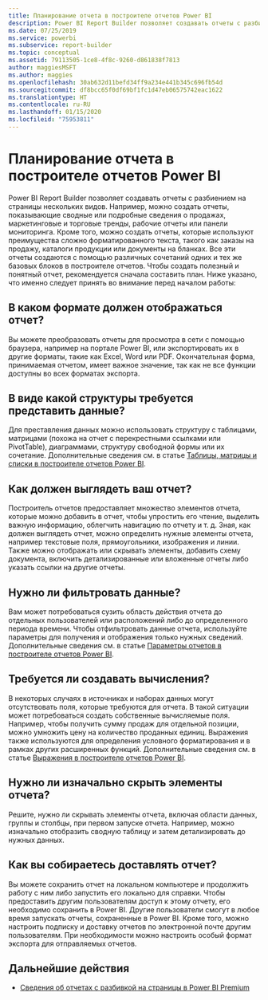 ```yaml
---
title: Планирование отчета в построителе отчетов Power BI
description: Power BI Report Builder позволяет создавать отчеты с разбиением на страницы нескольких видов. Чтобы создать полезный и понятный отчет, рекомендуется сначала составить план.
ms.date: 07/25/2019
ms.service: powerbi
ms.subservice: report-builder
ms.topic: conceptual
ms.assetid: 79113505-1ce8-4f8c-9260-d861838f7813
author: maggiesMSFT
ms.author: maggies
ms.openlocfilehash: 30ab632d11befd34ff9a234e441b345c696fb54d
ms.sourcegitcommit: df8bcc65f0df69bf1fc1d47eb06575742eac1622
ms.translationtype: HT
ms.contentlocale: ru-RU
ms.lasthandoff: 01/15/2020
ms.locfileid: "75953811"
---
```

# <a name="planning-a-report-in-power-bi-report-builder"></a>Планирование отчета в построителе отчетов Power BI

Power BI Report Builder позволяет создавать отчеты с разбиением на страницы нескольких видов. Например, можно создать отчеты, показывающие сводные или подробные сведения о продажах, маркетинговые и торговые тренды, рабочие отчеты или панели мониторинга. Кроме того, можно создать отчеты, которые используют преимущества сложно форматированного текста, такого как заказы на продажу, каталоги продукции или документы на бланках. Все эти отчеты создаются с помощью различных сочетаний одних и тех же базовых блоков в построителе отчетов. Чтобы создать полезный и понятный отчет, рекомендуется сначала составить план. Ниже указано, что именно следует принять во внимание перед началом работы:  
  
## <a name="in-what-format-do-you-want-the-report-to-appear"></a>В каком формате должен отображаться отчет?
  
Вы можете преобразовать отчеты для просмотра в сети с помощью браузера, например на портале Power BI, или экспортировать их в другие форматы, такие как Excel, Word или PDF. Окончательная форма, принимаемая отчетом, имеет важное значение, так как не все функции доступны во всех форматах экспорта. 
  
## <a name="in-what-structure-do-you-want-to-present-the-data"></a>В виде какой структуры требуется представить данные?
  
Для преставления данных можно использовать структуру с таблицами, матрицами (похожа на отчет с перекрестными ссылками или PivotTable), диаграммами, структуру свободной формы или их сочетание. Дополнительные сведения см. в статье [Таблицы, матрицы и списки в построителе отчетов Power BI](report-builder-tables-matrices-lists.md).  
  
## <a name="how-do-you-want-your-report-to-look"></a>Как должен выглядеть ваш отчет?
  
Построитель отчетов предоставляет множество элементов отчета, которые можно добавить в отчет, чтобы упростить его чтение, выделить важную информацию, облегчить навигацию по отчету и т. д. Зная, как должен выглядеть отчет, можно определить нужные элементы отчета, например текстовые поля, прямоугольники, изображения и линии. Также можно отображать или скрывать элементы, добавить схему документа, включить детализированные или вложенные отчеты либо указать ссылки на другие отчеты.   
  
## <a name="should-the-data-be-filtered"></a>Нужно ли фильтровать данные?
  
Вам может потребоваться сузить область действия отчета до отдельных пользователей или расположений либо до определенного периода времени. Чтобы отфильтровать данные отчета, используйте параметры для получения и отображения только нужных сведений. Дополнительные сведения см. в статье [Параметры отчетов в построителе отчетов Power BI](paginated-reports-parameters.md).  
  
## <a name="do-you-need-to-create-calculations"></a>Требуется ли создавать вычисления? 
  
В некоторых случаях в источниках и наборах данных могут отсутствовать поля, которые требуются для отчета. В такой ситуации может потребоваться создать собственные вычисляемые поля. Например, чтобы получить сумму продаж для отдельной позиции, можно умножить цену на количество проданных единиц. Выражения также используются для определения условного форматирования и в рамках других расширенных функций. Дополнительные сведения см. в статье [Выражения в построителе отчетов Power BI](report-builder-expressions.md).  
  
## <a name="do-you-want-to-hide-report-items-initially"></a>Нужно ли изначально скрыть элементы отчета?
  
Решите, нужно ли скрывать элементы отчета, включая области данных, группы и столбцы, при первом запуске отчета. Например, можно изначально отобразить сводную таблицу и затем детализировать до нужных данных. 
  
## <a name="how-are-you-going-to-deliver-your-report"></a>Как вы собираетесь доставлять отчет?  
  
Вы можете сохранить отчет на локальном компьютере и продолжить работу с ним либо запустить его локально для справки. Чтобы предоставить другим пользователям доступ к этому отчету, его необходимо сохранить в Power BI. Другие пользователи смогут в любое время запускать отчеты, сохраненные в Power BI. Кроме того, можно настроить подписку и доставку отчетов по электронной почте другим пользователям. При необходимости можно настроить особый формат экспорта для отправляемых отчетов. 
  
## <a name="next-steps"></a>Дальнейшие действия

- [Сведения об отчетах с разбивкой на страницы в Power BI Premium](paginated-reports-report-builder-power-bi.md)
